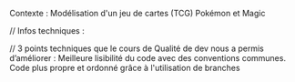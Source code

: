 Contexte : 
Modélisation d'un jeu de cartes (TCG) Pokémon et Magic

//
Infos techniques : 

//
3 points techniques que le cours de Qualité de dev nous a permis
d’améliorer : 
Meilleure lisibilité du code avec des conventions communes.
Code plus propre et ordonné grâce à l'utilisation de branches
